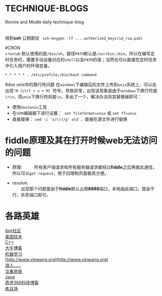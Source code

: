 # TECHNIQUE-BLOGS
Ronnie and Modle daily technique-blog<br><br><br>
得到**ssh** 公钥密纹 ` ssh-keygen -lf ....authorized_keys(id_rsa.pub)`

#CRON  
`crontab` 默认使用的是`/bin/sh`，路径`PATH`默认是`/usr/bin:/bin`，所以在编写定时任务时，需要手动设置对应的`shell`以及`PATH`的值；当然也可以直接在定时任务中引入用户的环境变量。

```shell
* * * * * . /etc/profile;/bin/bash command
```

#dos unix中的换行符问题
在`windows`下编辑后的文件上传到`unix`系统上，可以会出现`^M`（`ctrl + v + M`）符号，导致异常，出现该现象是由于`windows`下换行符是`\r\n`，而`unix`下换行符则是`\n`，多出了一个，解决办法将其替换掉即可：

- 使用`dos2unix`工具
- 在vim编辑器下进行设置：  `set fileformat=unix` 或 `set ff=unix`
- 直接替换： `sed -i 's/\r//g' old `，直接在源文件进行替换

# fiddle原理及其在打开时候web无法访问的问题  
- 原理:  
&emsp;&emsp;所有客户端请求和所有服务器请求都经过**fiddle**之后再彼此通信，所以可以`get request`，用于扣限制页面极其方便。

- resolve:     
&emsp;&emsp;出现那个问题是由于**fiddle**默认占用**8888**端口，本地由此端口，就会不行，杀死端口即可。

# 各路英雄  

[ibm社区](http://www.ibm.com/developerworks/cn/)<br>
[美团技术](http://tech.meituan.com)<br>
[C++](http://www.cppblog.com)<br>
[大牛博客](https://www.byvoid.com)<br>
[机器学习](http://freemind.pluskid.org)<br>
[http://www.yinwang.org](http://www.yinwang.org)<br>
[浪人……](http://www.hankcs.com)<br>
[注重底层](https://ring0.me)<br>
[Java](http://colobu.com)<br>
[奇虎360科技博客](http://blogs.360.cn)  <br>
[练兵场](https://leetcode.com/problemset/algorithms/)
